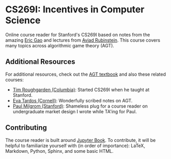 # CS269I: Incentives in Computer Science

Online course reader for Stanford's CS269I based on notes from the amazing [Eric Gao](https://twitter.com/gaoooric) and lectures from [Aviad Rubinstein](https://cs.stanford.edu/~aviad/). This course covers many topics across algorithmic game theory (AGT).


## Additional Resources

For additional resources, check out the [AGT textbook](https://www.cs.cmu.edu/~sandholm/cs15-892F13/algorithmic-game-theory.pdf) and also these related courses:

* [Tim Roughgarden (Columbia)](https://timroughgarden.org/): Started CS269I when he taught at Stanford.
* [Eva Tardos (Cornell)](https://www.cs.cornell.edu/courses/cs6840/2017sp/schedule.htm): Wonderfully scribed notes on AGT.
* [Paul Milgrom (Stanford)](https://flyingworkshop.github.io/market-design/intro.html): Shameless plug for a course reader on undergraduate market design I wrote while TA'ing for Paul.



## Contributing

The course reader is built around [Jupyter Book](https://jupyterbook.org/en/stable/intro.html). To contribute, it will be helpful to familiarize yourself with (in order of importance): LaTeX, Markdown, Python, Sphinx, and some basic HTML. 